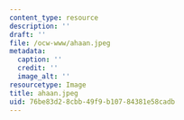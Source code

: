 ```yaml
---
content_type: resource
description: ''
draft: ''
file: /ocw-www/ahaan.jpeg
metadata:
  caption: ''
  credit: ''
  image_alt: ''
resourcetype: Image
title: ahaan.jpeg
uid: 76be83d2-8cbb-49f9-b107-84381e58cadb
---
```

